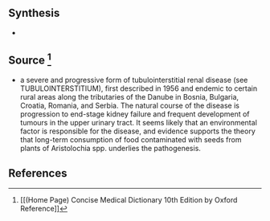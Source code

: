## Synthesis
- 
## Source [^1]
- a severe and progressive form of tubulointerstitial renal disease (see TUBULOINTERSTITIUM), first described in 1956 and endemic to certain rural areas along the tributaries of the Danube in Bosnia, Bulgaria, Croatia, Romania, and Serbia. The natural course of the disease is progression to end-stage kidney failure and frequent development of tumours in the upper urinary tract. It seems likely that an environmental factor is responsible for the disease, and evidence supports the theory that long-term consumption of food contaminated with seeds from plants of Aristolochia spp. underlies the pathogenesis.
## References

[^1]: [[(Home Page) Concise Medical Dictionary 10th Edition by Oxford Reference]]